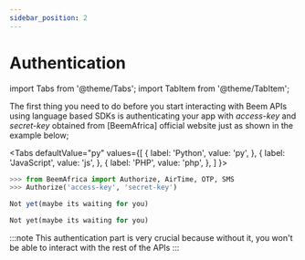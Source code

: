 ```yaml
---
sidebar_position: 2
---
```


# Authentication


import Tabs from '@theme/Tabs';
import TabItem from '@theme/TabItem';


The first thing you need to do before you start interacting with Beem APIs using language based SDKs is authenticating your app with *access-key* and *secret-key* obtained from [BeemAfrica] official website just as shown in the example below;


<Tabs
  defaultValue="py"
  values={[
    { label: 'Python', value: 'py', },
    { label: 'JavaScript', value: 'js', },
    { label: 'PHP', value: 'php', },
  ]
}>

<TabItem value="py">

```py
>>> from BeemAfrica import Authorize, AirTime, OTP, SMS
>>> Authorize('access-key', 'secret-key')
```

</TabItem>

<TabItem value="js">

```js
Not yet(maybe its waiting for you)
```

</TabItem>
<TabItem value="php">

```php
Not yet(maybe its waiting for you)
```

</TabItem>
</Tabs>

:::note
This authentication part is very crucial because without it, you won't be able to interact with the rest of the APIs
:::